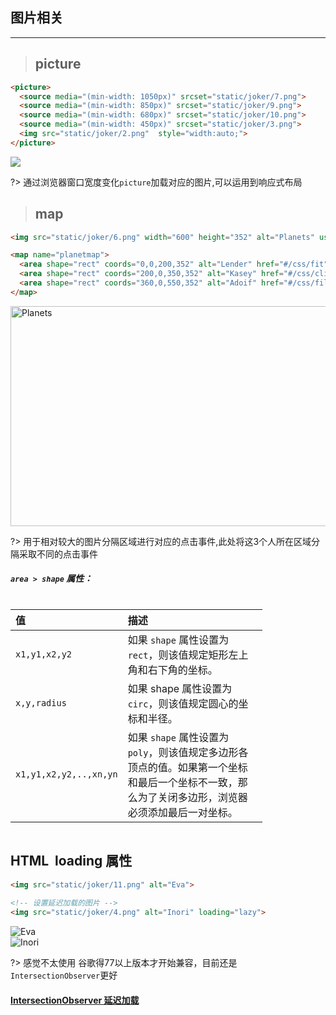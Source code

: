 ## 图片相关

---

> ## picture


```html
<picture>
  <source media="(min-width: 1050px)" srcset="static/joker/7.png">
  <source media="(min-width: 850px)" srcset="static/joker/9.png">
  <source media="(min-width: 680px)" srcset="static/joker/10.png">
  <source media="(min-width: 450px)" srcset="static/joker/3.png">
  <img src="static/joker/2.png"  style="width:auto;">
</picture>
```

<picture>
  <source media="(min-width: 1050px)" srcset="static/joker/7.png">
  <source media="(min-width: 850px)" srcset="static/joker/9.png">
  <source media="(min-width: 680px)" srcset="static/joker/10.png">
  <source media="(min-width: 450px)" srcset="static/joker/3.png">
  <img src="static/joker/2.png"  style="width:auto;">
</picture>


?>  通过浏览器窗口宽度变化`picture`加载对应的图片,可以运用到响应式布局


> ## map

```html
<img src="static/joker/6.png" width="600" height="352" alt="Planets" usemap="#planetmap">

<map name="planetmap">
  <area shape="rect" coords="0,0,200,352" alt="Lender" href="#/css/fit" target="_blank">
  <area shape="rect" coords="200,0,350,352" alt="Kasey" href="#/css/clip" target="_blank">
  <area shape="rect" coords="360,0,550,352" alt="Adoif" href="#/css/filter" target="_blank">
</map>
```

<img src="static/joker/6.png" width="600" height="352" alt="Planets" usemap="#planetmap">

<map name="planetmap">
  <area shape="rect" coords="0,0,200,352" alt="Lender" href="#/css/fit" target="_blank">
  <area shape="rect" coords="200,0,350,352" alt="Kasey" href="#/css/clip" target="_blank">
  <area shape="rect" coords="360,0,550,352" alt="Adoif" href="#/css/filter" target="_blank">
</map>

?> 用于相对较大的图片分隔区域进行对应的点击事件,此处将这3个人所在区域分隔采取不同的点击事件


##### `area > shape` 属性：

<div class="event-loop-flex">

| 值   | 描述  |
| :----- | :----- |
| `x1,y1,x2,y2` | 如果 `shape` 属性设置为 `rect`，则该值规定矩形左上角和右下角的坐标。  |
| `x,y,radius`   | 如果 shape 属性设置为 `circ`，则该值规定圆心的坐标和半径。  |
| `x1,y1,x2,y2,..,xn,yn`   | 如果 `shape` 属性设置为 `poly`，则该值规定多边形各顶点的值。如果第一个坐标和最后一个坐标不一致，那么为了关闭多边形，浏览器必须添加最后一对坐标。 |

</div>


## HTML <img> loading 属性

```html
<img src="static/joker/11.png" alt="Eva">
 
<!-- 设置延迟加载的图片 -->
<img src="static/joker/4.png" alt="Inori" loading="lazy">
```

<img src="static/joker/11.png" alt="Eva">

<br>
 
<!-- 设置延迟加载的图片 -->
<img src="static/joker/4.png" alt="Inori" loading="lazy">

?> 感觉不太使用 谷歌得77以上版本才开始兼容，目前还是`IntersectionObserver`更好

#### [IntersectionObserver 延迟加载](js/intersection)

<script>

</script>

<style>
/* @import url('static/css/code2.css'); */
.event-loop-flex{
    display:flex;
    justify-content: flex-start;
}
.event-loop-flex table{
    width:80%;
}
</style>